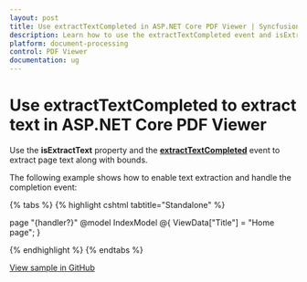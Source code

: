 ```yaml
---
layout: post
title: Use extractTextCompleted in ASP.NET Core PDF Viewer | Syncfusion
description: Learn how to use the extractTextCompleted event and isExtractText property in the Syncfusion ASP.NET Core PDF Viewer to extract text and bounds.
platform: document-processing
control: PDF Viewer
documentation: ug
---
```


# Use extractTextCompleted to extract text in ASP.NET Core PDF Viewer

Use the **isExtractText** property and the [**extractTextCompleted**](https://help.syncfusion.com/cr/aspnetcore-js2/Syncfusion.EJ2.PdfViewer.PdfViewer.html#Syncfusion_EJ2_PdfViewer_PdfViewer_ExtractTextCompleted) event to extract page text along with bounds.

The following example shows how to enable text extraction and handle the completion event:

{% tabs %}
{% highlight cshtml tabtitle="Standalone" %}

page "{handler?}"
@model IndexModel
@{
    ViewData["Title"] = "Home page";
}

<div class="text-center">
    <ejs-pdfviewer id="pdfviewer" style="height:600px" resourceUrl="https://cdn.syncfusion.com/ej2/29.1.33/dist/ej2-pdfviewer-lib" documentPath="https://cdn.syncfusion.com/content/pdf/pdf-succinctly.pdf" isExtractText=true>
    </ejs-pdfviewer>
</div>

<script type="text/javascript">
    document.addEventListener('DOMContentLoaded', function () {
        var viewer = document.getElementById('pdfviewer').ej2_instances[0];
        viewer.isExtractText = true;
        viewer.extractTextCompleted = args => {
        //Extract the Complete text of load document
        console.log(args);
        console.log(args.documentTextCollection[1]);
        //Extract the Text data.
        console.log(args.documentTextCollection[1][1].TextData);
        //Extract Text in the Page.
        console.log(args.documentTextCollection[1][1].PageText);
        //Extracts the first text of the PDF document along with its bounds
        console.log(args.documentTextCollection[1][1].TextData[0].Bounds);
    };
    });
</script>

{% endhighlight %}
{% endtabs %}

[View sample in GitHub](https://github.com/SyncfusionExamples/asp-core-pdf-viewer-examples/tree/master/How%20to)
